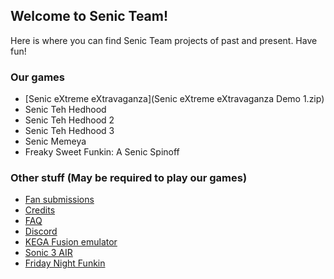 ## Welcome to Senic Team!

Here is where you can find Senic Team projects of past and present. Have fun!

### Our games

- [Senic eXtreme eXtravaganza](Senic eXtreme eXtravaganza Demo 1.zip)
- Senic Teh Hedhood
- Senic Teh Hedhood 2
- Senic Teh Hedhood 3
- Senic Memeya
- Freaky Sweet Funkin: A Senic Spinoff

### Other stuff (May be required to play our games)

- [Fan submissions](https://thekingdudidly.github.io/SenicTeam.io-Fan-submissions/)
- [Credits](https://thekingdudidly.github.io/SenicTeam.io-Credits/)
- [FAQ](https://thekingdudidly.github.io/SenicTeam.io-FAQ/)
- [Discord](https://discord.gg/wjzF7NArAn)
- [KEGA Fusion emulator](https://www.carpeludum.com/kega-fusion/)
- [Sonic 3 AIR](https://sonic3air.org/)
- [Friday Night Funkin](https://ninja-muffin24.itch.io/funkin/)
